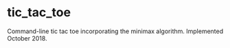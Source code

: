 # tic_tac_toe
Command-line tic tac toe incorporating the minimax algorithm. Implemented October 2018.
